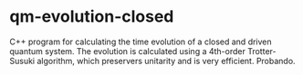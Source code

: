 # qm-evolution-closed
C++ program for calculating the time evolution of a closed  and driven quantum system. The evolution is calculated using a 4th-order Trotter-Susuki algorithm, which preservers unitarity and is very efficient. Probando.
